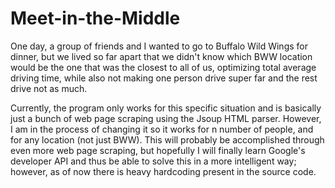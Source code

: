 # Meet-in-the-Middle
One day, a group of friends and I wanted to go to Buffalo Wild Wings for dinner, but we lived so far apart that we didn't know which BWW location would be the one that was the closest to all of us, optimizing total average driving time, while also not making one person drive super far and the rest drive not as much. 

Currently, the program only works for this specific situation and is basically just a bunch of web page scraping using the Jsoup HTML parser. However, I am in the process of changing it so it works for n number of people, and for any location (not just BWW). This will probably be accomplished through even more web page scraping, but hopefully I will finally learn Google's developer API and thus be able to solve this in a more intelligent way; however, as of now there is heavy hardcoding present in the source code.

